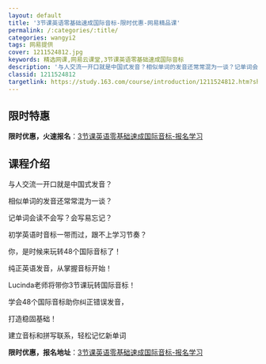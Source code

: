 ```yaml
---
layout: default
title: '3节课英语零基础速成国际音标-限时优惠-网易精品课'
permalink: /:categories/:title/
categories: wangyi2
tags: 网易提供
cover: 1211524812.jpg
keywords: 精选网课,网易云课堂,3节课英语零基础速成国际音标
description: '与人交流一开口就是中国式发音？相似单词的发音还常常混为一谈？记单词会读不会写？会写易忘记？初学英语时音标一带而过，跟不上'
classid: 1211524812
targetlink: https://study.163.com/course/introduction/1211524812.htm?share=1&shareId=1025206652&utm_campaign=share&utm_medium=iphoneShare&utm_source=&utm_u=1025206652
---
```


## 限时特惠

**限时优惠，火速报名**：[3节课英语零基础速成国际音标-报名学习](https://study.163.com/course/introduction/1211524812.htm?share=1&shareId=1025206652&utm_campaign=share&utm_medium=iphoneShare&utm_source=&utm_u=1025206652)

## 课程介绍

与人交流一开口就是中国式发音？

相似单词的发音还常常混为一谈？

记单词会读不会写？会写易忘记？

初学英语时音标一带而过，跟不上学习节奏？



你，是时候来玩转48个国际音标了！

纯正英语发音，从掌握音标开始！



Lucinda老师将带你3节课玩转国际音标！

学会48个国际音标助你纠正错误发音，

打造稳固基础！

建立音标和拼写联系，轻松记忆新单词

**限时优惠，报名地址**：[3节课英语零基础速成国际音标-报名学习](https://study.163.com/course/introduction/1211524812.htm?share=1&shareId=1025206652&utm_campaign=share&utm_medium=iphoneShare&utm_source=&utm_u=1025206652)

